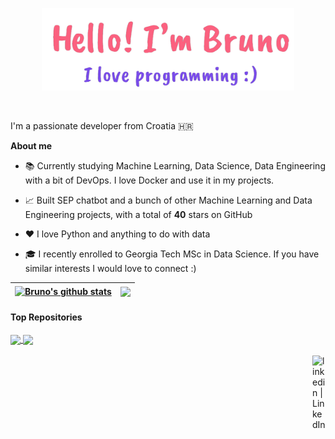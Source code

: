 <p align="center"><a href="https://bruno-m-portfolio.vercel.app/"><img width="80%" alt="Hello, I'm Bruno. I love programming!" src="./assets/gh-readme-header.png" /></a></p>

<br />

I'm a passionate developer from Croatia 🇭🇷

**About me**

- 📚 Currently studying Machine Learning, Data Science, Data Engineering with a bit of DevOps. I love Docker and use it in my projects.

- 📈 Built SEP chatbot and a bunch of other Machine Learning and Data Engineering projects, with a total of **40** stars on GitHub

- ❤️ I love Python and anything to do with data

- 🎓 I recently enrolled to Georgia Tech MSc in Data Science. If you have similar interests I would love to connect :) 

| <a href="https://github.com/anuraghazra/github-readme-stats"><img align="center" src="https://github-readme-stats.vercel.app/api?username=MortalWombat-repo&show_icons=true&include_all_commits=true&theme=buefy&hide_border=true" alt="Bruno's github stats" /></a> | <a href="https://github.com/anuraghazra/github-readme-stats"><img align="center" src="https://github-readme-stats.vercel.app/api/top-langs/?username=MortalWombat-repo&layout=compact&theme=buefy&hide_border=true" /></a> |
| ------------- | ------------- |

#### Top Repositories

<a href="https://github.com/MortalWombat-repo/Stanford-Encyclopedia-of-Philosophy-chatbot">
  <img align="center" src="https://github-readme-stats.vercel.app/api/pin/?username=MortalWombat-repo&repo=Stanford-Encyclopedia-of-Philosophy-chatbot&theme=buefy" />
</a>
<a href="https://github.com/MortalWombat-repo/Fetal-Health-Classification">
  <img align="center" src="https://github-readme-stats.vercel.app/api/pin/?username=MortalWombat-repo&repo=Fetal-Health-Classification&theme=buefy" />
</a>

<br />
<br />

<a href="https://www.linkedin.com/in/bruno-m-1141262b3/">
  <img align="right" alt="linkedin | LinkedIn" width="21px" src="https://raw.githubusercontent.com/anuraghazra/anuraghazra/master/assets/twitter.svg" />
</a>
